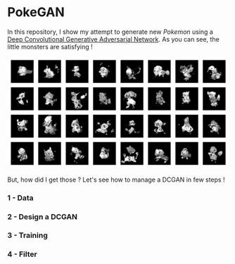 # PokeGAN
In this repository, I show my attempt to generate new *Pokemon* using a [Deep Convolutional Generative Adversarial Network](https://arxiv.org/abs/1511.06434). 
As you can see, the little monsters are satisfying !

![MyPokemons](https://github.com/dechantoine/PokeGAN/blob/master/generated_pkmn.png)

But, how did I get those ? Let's see how to manage a DCGAN in few steps !


### 1 - Data

### 2 - Design a DCGAN

### 3 - Training

### 4 - Filter
